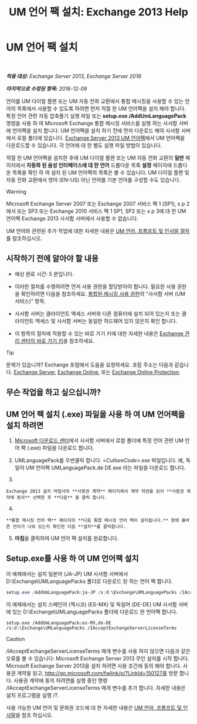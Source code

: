 ﻿---
title: 'UM 언어 팩 설치: Exchange 2013 Help'
TOCTitle: UM 언어 팩 설치
ms:assetid: ed14ffa5-c9b0-4367-b5da-564024b360ff
ms:mtpsurl: https://technet.microsoft.com/ko-kr/library/Dd876951(v=EXCHG.150)
ms:contentKeyID: 50484479
ms.date: 05/22/2018
mtps_version: v=EXCHG.150
ms.translationtype: MT
---

# UM 언어 팩 설치

 

_**적용 대상:** Exchange Server 2013, Exchange Server 2016_

_**마지막으로 수정된 항목:** 2016-12-09_

언어를 UM 다이얼 플랜 또는 UM 자동 전화 교환에서 통합 메시징을 사용할 수 있는 언어의 목록에서 사용할 수 있도록 하려면 먼저 적절 한 UM 언어팩을 설치 해야 합니다. 특정 언어 관련 자동 압축풀기 실행 파일 또는 **setup.exe /AddUmLanguagePack** 명령을 사용 하 여 Microsoft Exchange 통합 메시징 서비스를 실행 하는 사서함 서버에 언어팩을 설치 합니다. UM 언어팩을 설치 하기 전에 먼저 다운로드 해야 사서함 서버에서 로컬 폴더에 있습니다. [Exchange Server 2013 UM 언어팩](https://go.microsoft.com/fwlink/p/?linkid=266542)에서 UM 언어팩을 다운로드할 수 있습니다. 각 언어에 대 한 별도 실행 파일 방법이 있습니다.

적절 한 UM 언어팩을 설치한 후에 UM 다이얼 플랜 또는 UM 자동 전화 교환의 **일반** 페이지에서 **자동화 된 음성 인터페이스에 대 한 언어** 드롭다운 목록 **설정** 페이지에 드롭다운 목록을 확인 하 여 설치 된 UM 언어팩의 목록은 볼 수 있습니다. UM 다이얼 플랜 및 자동 전화 교환에서 영어 (EN-US) 아닌 언어를 기본 언어를 구성할 수도 있습니다.


> [!WARNING]
> Microsoft Exchange Server 2007 또는 Exchange 2007 서비스 팩 1 (SP1), s p 2에서 또는 SP3 또는 Exchange 2010 서비스 팩 1 SP1, SP2 또는 s p 3에 대 한 UM 언어팩 Exchange 2013 사서함 서버에서 사용할 수 없습니다.



UM 언어와 관련된 추가 작업에 대한 자세한 내용은 [UM 언어, 프롬프트 및 인사말 절차](um-languages-prompts-and-greetings-procedures-exchange-2013-help.md)를 참조하십시오.

## 시작하기 전에 알아야 할 내용

  - 예상 완료 시간: 5 분입니다.

  - 이러한 절차를 수행하려면 먼저 사용 권한을 할당받아야 합니다. 필요한 사용 권한을 확인하려면 다음을 참조하세요. [통합된 메시징 사용 권한](unified-messaging-permissions-exchange-2013-help.md)의 "사서함 서버 (UM 서비스)" 항목.

  - 사서함 서버는 클라이언트 액세스 서버와 다른 컴퓨터에 설치 되어 있는지 또는 클라이언트 액세스 및 사서함 서버는 동일한 하드웨어 있지 않은지 확인 합니다.

  - 이 항목의 절차에 적용할 수 있는 바로 가기 키에 대한 자세한 내용은 [Exchange 관리 센터의 바로 가기 키](keyboard-shortcuts-in-the-exchange-admin-center-exchange-online-protection-help.md)을 참조하세요.


> [!TIP]
> 문제가 있습니까? Exchange 포럼에서 도움을 요청하세요. 포럼 주소는 다음과 같습니다. <A href="https://go.microsoft.com/fwlink/p/?linkid=60612">Exchange Server</A>, <A href="https://go.microsoft.com/fwlink/p/?linkid=267542">Exchange Online</A>, 또는 <A href="https://go.microsoft.com/fwlink/p/?linkid=285351">Exchange Online Protection</A>.



## 무슨 작업을 하고 싶으십니까?

## UM 언어 팩 설치 (.exe) 파일을 사용 하 여 UM 언어팩을 설치 하려면

1.  [Microsoft 다운로드 센터](https://go.microsoft.com/fwlink/p/?linkid=266542)에서 사서함 서버에서 로컬 폴더에 특정 언어 관련 UM 언어 팩 (.exe) 파일을 다운로드 합니다.

2.  UMLanguagePack를 두번클릭 합니다. *\<CultureCode\>.exe* 파일입니다. 예, 독일어 UM 언어팩 UMLanguagePack.de DE.exe 라는 파일을 다운로드 합니다.

3.  
    
    Exchange 2013 설치 마법사의 **사용권 계약** 페이지에서 계약 약관을 읽어 **사용권 계약에 동의** 선택한 후 **다음** 을 클릭 합니다.

4.  
    
    **통합 메시징 언어 팩** 페이지의 **다음 통합 메시징 언어 팩이 설치됩니다.** 창에 올바른 언어가 나와 있는지 확인한 다음 **설치**를 클릭합니다.

5.  **마침**을 클릭하여 UM 언어 팩 설치를 완료합니다.

## Setup.exe를 사용 하 여 UM 언어팩 설치

이 예제에서는 설치 일본어 (JA-JP) UM 사서함 서버에서 D:\\Exchange\\UMLanguagePacks 폴더로 다운로드 된 하는 언어 팩 합니다.

```powershell
setup.exe /AddUmLanguagePack:ja-JP /s:d:\Exchange\UMLanguagePacks /IAcceptExchangeServerLicenseTerms
```

이 예제에서는 설치 스페인어 (멕시코) (ES-MX) 및 독일어 (DE-DE) UM 사서함 서버에 있는 D:\\Exchange\\UMLanguagePacks 폴더에 다운로드 한 언어팩 합니다.

    setup.exe /AddUmLanguagePack:es-MX,de-DE /s:d:\Exchange\UMLanguagePacks /IAcceptExchangeServerLicenseTerms

> [!CAUTION]
> /IAcceptExchangeServerLicenseTerms 매개 변수를 사용 하지 않으면 다음과 같은 오류를 볼 수 있습니다: Microsoft Exchange Server 2013 무인 설치를 시작 합니다. Microsoft Exchange Server 2013을 설치 하려면 사용 조건에 동의 해야 합니다. 사용권 계약을 읽고, http://go.microsoft.com/fwlink/p/?LinkId=150127를 방문 합니다. 사용권 계약에 동의 하려면를 실행 중인 명령 /IAcceptExchangeServerLicenseTerms 매개 변수를 추가 합니다. 자세한 내용은 설치 프로그램을 실행 /?.


사용 가능한 UM 언어 및 문화권 코드에 대 한 자세한 내용은 [UM 언어, 프롬프트 및 인사말](um-languages-prompts-and-greetings-exchange-2013-help.md)을 참조 하십시오.

